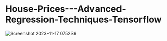 # House-Prices---Advanced-Regression-Techniques-Tensorflow
![Screenshot 2023-11-17 075239](https://github.com/harshuuuuuuuu/House-Prices---Advanced-Regression-Techniques-Tensorflow/assets/123855321/2c05594d-0120-4ed4-b33b-45ed6b439d45)
